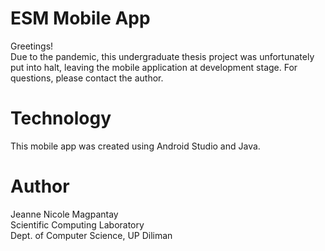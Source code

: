 # ESM Mobile App

Greetings!  
Due to the pandemic, this undergraduate thesis project was unfortunately put into halt, leaving the mobile application at development stage. For questions, please contact the author.

# Technology
This mobile app was created using Android Studio and Java. 

# Author
Jeanne Nicole Magpantay  
Scientific Computing Laboratory  
Dept. of Computer Science, UP Diliman
